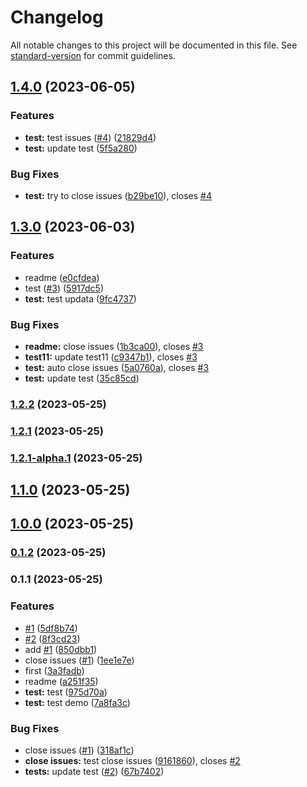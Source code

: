 # Changelog

All notable changes to this project will be documented in this file. See [standard-version](https://github.com/conventional-changelog/standard-version) for commit guidelines.

## [1.4.0](https://github.com/xushux/demo/compare/v1.3.0...v1.4.0) (2023-06-05)


### Features

* **test:** test issues ([#4](https://github.com/xushux/demo/issues/4)) ([21829d4](https://github.com/xushux/demo/commit/21829d4955732f99ed559ab68b8c1b746befa5b1))
* **test:** update test ([5f5a280](https://github.com/xushux/demo/commit/5f5a2806887bf67dcce6f6f7a00658c34153c0c6))


### Bug Fixes

* **test:** try to close issues ([b29be10](https://github.com/xushux/demo/commit/b29be102209ca3607853adb3f720785ab4a4bd97)), closes [#4](https://github.com/xushux/demo/issues/4)

## [1.3.0](https://github.com/xushux/demo/compare/v1.2.2...v1.3.0) (2023-06-03)


### Features

* readme ([e0cfdea](https://github.com/xushux/demo/commit/e0cfdead9277c075203799446242277f988c7e08))
* test ([#3](https://github.com/xushux/demo/issues/3)) ([5917dc5](https://github.com/xushux/demo/commit/5917dc536ce428200da62d59679fcf87fbe9a031))
* **test:** test updata ([9fc4737](https://github.com/xushux/demo/commit/9fc47370788b091236e0534e41d4685808821134))


### Bug Fixes

* **readme:** close issues ([1b3ca00](https://github.com/xushux/demo/commit/1b3ca006247ed956168778b7358a4342240f302d)), closes [#3](https://github.com/xushux/demo/issues/3)
* **test11:** update test11 ([c9347b1](https://github.com/xushux/demo/commit/c9347b1015152fc668bb4f08ff1b6476ba220138)), closes [#3](https://github.com/xushux/demo/issues/3)
* **test:** auto close issues ([5a0760a](https://github.com/xushux/demo/commit/5a0760a7c1bcbbb55ef4dd26c323a93291744698)), closes [#3](https://github.com/xushux/demo/issues/3)
* **test:** update test ([35c85cd](https://github.com/xushux/demo/commit/35c85cd260af02d485b63e93e28fc23bbb64294d))

### [1.2.2](https://github.com/xushux/demo/compare/v1.2.1...v1.2.2) (2023-05-25)

### [1.2.1](https://github.com/xushux/demo/compare/v1.2.1-alpha.1...v1.2.1) (2023-05-25)

### [1.2.1-alpha.1](https://github.com/xushux/demo/compare/v1.1.0...v1.2.1-alpha.1) (2023-05-25)

## [1.1.0](https://github.com/xushux/demo/compare/v1.0.0...v1.1.0) (2023-05-25)

## [1.0.0](https://github.com/xushux/demo/compare/v0.1.2...v1.0.0) (2023-05-25)

### [0.1.2](https://github.com/xushux/demo/compare/v0.1.1...v0.1.2) (2023-05-25)

### 0.1.1 (2023-05-25)


### Features

* [#1](https://github.com/xushux/demo/issues/1) ([5df8b74](https://github.com/xushux/demo/commit/5df8b74711fedf2efb9a2cc35aa43e67c7154578))
* [#2](https://github.com/xushux/demo/issues/2) ([8f3cd23](https://github.com/xushux/demo/commit/8f3cd23068a7d30ca60f899180e49cb6240e6f92))
* add [#1](https://github.com/xushux/demo/issues/1) ([850dbb1](https://github.com/xushux/demo/commit/850dbb1df4c78283b8c703eac6fb774d386d4be9))
* close issues ([#1](https://github.com/xushux/demo/issues/1)) ([1ee1e7e](https://github.com/xushux/demo/commit/1ee1e7e5ebbb4c2d8a8a81efc5536ce5b11d57e8))
* first ([3a3fadb](https://github.com/xushux/demo/commit/3a3fadb509111da3e1c69131b8e46726cf507fe7))
* readme ([a251f35](https://github.com/xushux/demo/commit/a251f3529fb42d6f6b77cf74c74ebb8273457f3d))
* **test:** test ([975d70a](https://github.com/xushux/demo/commit/975d70a72905cf109e44b34f94f86f4acbe38179))
* **test:** test demo ([7a8fa3c](https://github.com/xushux/demo/commit/7a8fa3cbbeee6532209f356be31bd9f8fc17ca22))


### Bug Fixes

* close issues ([#1](https://github.com/xushux/demo/issues/1)) ([318af1c](https://github.com/xushux/demo/commit/318af1c3ab1866f12d5924f46ee455f990265871))
* **close issues:** test close issues ([9161860](https://github.com/xushux/demo/commit/9161860b08d988332bcb3d2df74ddf9e490b15bf)), closes [#2](https://github.com/xushux/demo/issues/2)
* **tests:** update test ([#2](https://github.com/xushux/demo/issues/2)) ([67b7402](https://github.com/xushux/demo/commit/67b74028e34b79c4960dbc801609c1348d178339))
